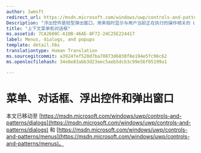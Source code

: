 ```yaml
---
author: Jwmsft
redirect_url: https://msdn.microsoft.com/windows/uwp/controls-and-patterns/dialogs
Description: "浮出控件是轻型弹出窗口，用来临时显示与用户当前正在执行的操作相关的 UI。"
title: "上下文菜单和对话框"
ms.assetid: 7CA2600C-A1DB-46AE-8F72-24C25E224417
label: Menus, dialogs, and popups
template: detail.hbs
translationtype: Human Translation
ms.sourcegitcommit: a3924fef520d7ba70873d6838f8e194e5fc96c62
ms.openlocfilehash: 34e8e83abb3d23eec5aeb5dcb3c99e56f05199a1

---
```

# <a name="menus-dialogs-flyouts-and-popups"></a>菜单、对话框、浮出控件和弹出窗口

本文已移动至 [https://msdn.microsoft.com/windows/uwp/controls-and-patterns/dialogs](https://msdn.microsoft.com/windows/uwp/controls-and-patterns/dialogs) 和 [https://msdn.microsoft.com/windows/uwp/controls-and-patterns/menus](https://msdn.microsoft.com/windows/uwp/controls-and-patterns/menus)。


<!--HONumber=Dec16_HO2-->


